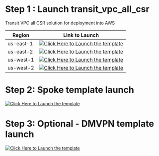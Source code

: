 # Step 1 : Launch transit_vpc_all_csr
Transit VPC all CSR solution for deployment into AWS

| Region | Link to Launch |
| ---|---|
| us-east-1 |  [![Click Here to Launch the template](https://s3.amazonaws.com/cloudformation-examples/cloudformation-launch-stack.png)](https://console.aws.amazon.com/cloudformation/home?region=us-east-1#/stacks/new?stackName=AllCSRTransitVPCStack&templateURL=https://s3.amazonaws.com/cisco-csr-tvpc-dmvpn-us-east-1/latest/transit-vpc/cisco-transit-vpc-primary-account.template)
| us-east-2 |  [![Click Here to Launch the template](https://s3.amazonaws.com/cloudformation-examples/cloudformation-launch-stack.png)](https://console.aws.amazon.com/cloudformation/home?region=us-east-2#/stacks/new?stackName=AllCSRTransitVPCStack&templateURL=https://s3.amazonaws.com/cisco-csr-tvpc-dmvpn-us-east-2/latest/transit-vpc/cisco-transit-vpc-primary-account.template)
| us-west-1 | [![Click Here to Launch the template](https://s3.amazonaws.com/cloudformation-examples/cloudformation-launch-stack.png)](https://console.aws.amazon.com/cloudformation/home?region=us-west-1#/stacks/new?stackName=AllCSRTransitVPCStack&templateURL=https://s3.amazonaws.com/cisco-csr-tvpc-dmvpn-us-west-1/latest/transit-vpc/cisco-transit-vpc-primary-account.template)
| us-west-2 | [![Click Here to Launch the template](https://s3.amazonaws.com/cloudformation-examples/cloudformation-launch-stack.png)](https://console.aws.amazon.com/cloudformation/home?region=us-west-2#/stacks/new?stackName=AllCSRTransitVPCStack&templateURL=https://s3.amazonaws.com/cisco-csr-tvpc-dmvpn-us-west-2/latest/transit-vpc/cisco-transit-vpc-primary-account.template)

# Step 2: Spoke template launch

[![Click Here to Launch the template](https://s3.amazonaws.com/cloudformation-examples/cloudformation-launch-stack.png)](https://console.aws.amazon.com/cloudformation/home?region=us-east-1#/stacks/new?stackName=AllCSRTransitVPCStack&templateURL=https://s3.amazonaws.com/cisco-csr-tvpc-dmvpn-us-east-1/latest/spoke-vpc/spoke-vpc.template)

# Step 3: Optional - DMVPN template launch

[![Click Here to Launch the template](https://s3.amazonaws.com/cloudformation-examples/cloudformation-launch-stack.png)](https://console.aws.amazon.com/cloudformation/home?region=us-east-1#/stacks/new?stackName=AllCSRTransitVPCStack&templateURL=https://s3.amazonaws.com/cisco-csr-tvpc-dmvpn-us-east-1/latest/transit-vpc/dmvpn-spoke/cisco-tvpc-dmvpn-spoke.template)
